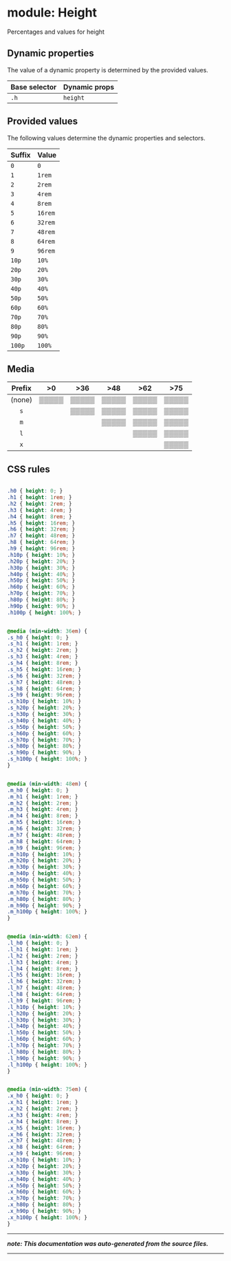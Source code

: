 # module: Height

Percentages and values for height








## Dynamic properties
The value of a dynamic property is determined by the provided values.

| Base selector | Dynamic props |
| ------------- | ------------- |
| `.h` |`height`|





## Provided values
The following values determine the dynamic properties and selectors.

Suffix  | Value
--------- | ---------
`0` | `0`
`1` | `1rem`
`2` | `2rem`
`3` | `4rem`
`4` | `8rem`
`5` | `16rem`
`6` | `32rem`
`7` | `48rem`
`8` | `64rem`
`9` | `96rem`
`10p` | `10%`
`20p` | `20%`
`30p` | `30%`
`40p` | `40%`
`50p` | `50%`
`60p` | `60%`
`70p` | `70%`
`80p` | `80%`
`90p` | `90%`
`100p` | `100%`




## Media





| Prefix  |  >0 |  >36 |  >48 |  >62 |  >75 | 
| :------:  |  :---------: |  :---------: |  :---------: |  :---------: |  :---------: | 
|  (none)  |▒▒▒▒▒|▒▒▒▒▒|▒▒▒▒▒|▒▒▒▒▒|▒▒▒▒▒|
|  `s`  ||▒▒▒▒▒|▒▒▒▒▒|▒▒▒▒▒|▒▒▒▒▒|
|  `m`  |||▒▒▒▒▒|▒▒▒▒▒|▒▒▒▒▒|
|  `l`  ||||▒▒▒▒▒|▒▒▒▒▒|
|  `x`  |||||▒▒▒▒▒|






## CSS rules
```css

.h0 { height: 0; }
.h1 { height: 1rem; }
.h2 { height: 2rem; }
.h3 { height: 4rem; }
.h4 { height: 8rem; }
.h5 { height: 16rem; }
.h6 { height: 32rem; }
.h7 { height: 48rem; }
.h8 { height: 64rem; }
.h9 { height: 96rem; }
.h10p { height: 10%; }
.h20p { height: 20%; }
.h30p { height: 30%; }
.h40p { height: 40%; }
.h50p { height: 50%; }
.h60p { height: 60%; }
.h70p { height: 70%; }
.h80p { height: 80%; }
.h90p { height: 90%; }
.h100p { height: 100%; }


@media (min-width: 36em) {
.s_h0 { height: 0; }
.s_h1 { height: 1rem; }
.s_h2 { height: 2rem; }
.s_h3 { height: 4rem; }
.s_h4 { height: 8rem; }
.s_h5 { height: 16rem; }
.s_h6 { height: 32rem; }
.s_h7 { height: 48rem; }
.s_h8 { height: 64rem; }
.s_h9 { height: 96rem; }
.s_h10p { height: 10%; }
.s_h20p { height: 20%; }
.s_h30p { height: 30%; }
.s_h40p { height: 40%; }
.s_h50p { height: 50%; }
.s_h60p { height: 60%; }
.s_h70p { height: 70%; }
.s_h80p { height: 80%; }
.s_h90p { height: 90%; }
.s_h100p { height: 100%; }
}


@media (min-width: 48em) {
.m_h0 { height: 0; }
.m_h1 { height: 1rem; }
.m_h2 { height: 2rem; }
.m_h3 { height: 4rem; }
.m_h4 { height: 8rem; }
.m_h5 { height: 16rem; }
.m_h6 { height: 32rem; }
.m_h7 { height: 48rem; }
.m_h8 { height: 64rem; }
.m_h9 { height: 96rem; }
.m_h10p { height: 10%; }
.m_h20p { height: 20%; }
.m_h30p { height: 30%; }
.m_h40p { height: 40%; }
.m_h50p { height: 50%; }
.m_h60p { height: 60%; }
.m_h70p { height: 70%; }
.m_h80p { height: 80%; }
.m_h90p { height: 90%; }
.m_h100p { height: 100%; }
}


@media (min-width: 62em) {
.l_h0 { height: 0; }
.l_h1 { height: 1rem; }
.l_h2 { height: 2rem; }
.l_h3 { height: 4rem; }
.l_h4 { height: 8rem; }
.l_h5 { height: 16rem; }
.l_h6 { height: 32rem; }
.l_h7 { height: 48rem; }
.l_h8 { height: 64rem; }
.l_h9 { height: 96rem; }
.l_h10p { height: 10%; }
.l_h20p { height: 20%; }
.l_h30p { height: 30%; }
.l_h40p { height: 40%; }
.l_h50p { height: 50%; }
.l_h60p { height: 60%; }
.l_h70p { height: 70%; }
.l_h80p { height: 80%; }
.l_h90p { height: 90%; }
.l_h100p { height: 100%; }
}


@media (min-width: 75em) {
.x_h0 { height: 0; }
.x_h1 { height: 1rem; }
.x_h2 { height: 2rem; }
.x_h3 { height: 4rem; }
.x_h4 { height: 8rem; }
.x_h5 { height: 16rem; }
.x_h6 { height: 32rem; }
.x_h7 { height: 48rem; }
.x_h8 { height: 64rem; }
.x_h9 { height: 96rem; }
.x_h10p { height: 10%; }
.x_h20p { height: 20%; }
.x_h30p { height: 30%; }
.x_h40p { height: 40%; }
.x_h50p { height: 50%; }
.x_h60p { height: 60%; }
.x_h70p { height: 70%; }
.x_h80p { height: 80%; }
.x_h90p { height: 90%; }
.x_h100p { height: 100%; }
}

```

- - - - -
_**note: This documentation was auto-generated from the source files.**_
- - - - -